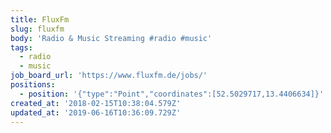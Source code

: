 ```yaml
---
title: FluxFm
slug: fluxfm
body: 'Radio & Music Streaming #radio #music'
tags:
  - radio
  - music
job_board_url: 'https://www.fluxfm.de/jobs/'
positions:
  - position: '{"type":"Point","coordinates":[52.5029717,13.4406634]}'
created_at: '2018-02-15T10:38:04.579Z'
updated_at: '2019-06-16T10:36:09.729Z'
---
```


